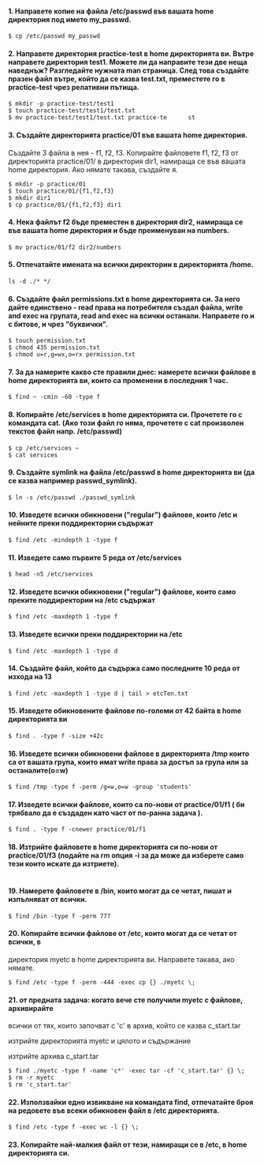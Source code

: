 #### 1. Направете копие на файла /etc/passwd във вашата home директория под името my_passwd.

```shell
$ cp /etc/passwd my_passwd
```
 
 #### 2. Направете директория practice-test в home директорията ви. Вътре направете директория test1. Можете ли да направите тези две неща наведнъж? Разгледайте нужната man страница. След това създайте празен файл вътре, който да се казва test.txt, преместете го в practice-test чрез релативни пътища.


```shell
$ mkdir -p practice-test/test1
$ touch practice-test/test1/test.txt
$ mv practice-test/test1/test.txt practice-te      st

```

#### 3. Създайте директорията practice/01 във вашата home директория.
Създайте 3 файла в нея - f1, f2, f3.
Копирайте файловете f1, f2, f3 от директорията practice/01/ в директория dir1, намираща се във вашата home директория. Ако нямате такава, създайте я.

```shell
$ mkdir -p practice/01
$ touch practice/01/{f1,f2,f3}
$ mkdir dir1
$ cp practice/01/{f1,f2,f3} dir1

```

#### 4. Нека файлът f2 бъде преместен в директория dir2, намираща се във вашата home директория и бъде преименуван на numbers.

```shell
$ mv practice/01/f2 dir2/numbers
```

#### 5. Отпечатайте имената на всички директории в директорията /home.
```shell
ls -d ./* */

```

#### 6. Създайте файл permissions.txt в home директорията си. За него дайте единствено - read права на потребителя създал файла, write and exec на групата, read and exec на всички останали. Направете го и с битове, и чрез "буквички".

```shell
$ touch permission.txt
$ chmod 435 permission.txt
$ chmod u=r,g=wx,o=rx permission.txt

```

#### 7. За да намерите какво сте правили днес: намерете всички файлове в home директорията ви, които са променени в последния 1 час.

```shell
$ find ~ -cmin -60 -type f

```

#### 8. Копирайте /etc/services в home директорията си. Прочетете го с командата cat. (Ако този файл го няма, прочетете с cat произволен текстов файл напр. /etc/passwd)

```shell
$ cp /etc/services ~
$ cat services
```

#### 9. Създайте symlink на файла /etc/passwd в home директорията ви (да се казва например passwd_symlink).

```shell
$ ln -s /etc/passwd ./passwd_symlink

```

#### 10. Изведете всички обикновени ("regular") файлове, които /etc и нейните преки поддиректории съдържат

```shell
$ find /etc -mindepth 1 -type f

```

#### 11. Изведете само първите 5 реда от /etc/services

```shell
$ head -n5 /etc/services

```

#### 12. Изведете всички обикновени ("regular") файлове, които само преките поддиректории на /etc съдържат

```shell
$ find /etc -maxdepth 1 -type f

```

#### 13. Изведете всички преки поддиректории на /etc
```shell
$ find /etc -maxdepth 1 -type d

```

#### 14. Създайте файл, който да съдържа само последните 10 реда от изхода на 13

```shell
$ find /etc -maxdepth 1 -type d | tail > etcTen.txt

```

#### 15. Изведете обикновените файлове по-големи от 42 байта в home директорията ви

```shell
$ find . -type f -size +42c

```

#### 16. Изведете всички обикновени файлове в директорията /tmp които са от вашата група, които имат write права за достъп за група или за останалите(o=w)
```shell
$ find /tmp -type f -perm /g=w,o=w -group 'students'

```

#### 17. Изведете всички файлове, които са по-нови от practice/01/f1 ( би трябвало да е създаден като част от по-ранна задача ).

```shell
$ find . -type f -cnewer practice/01/f1

```

#### 18. Изтрийте файловете в home директорията си по-нови от practice/01/f3 (подайте на rm опция -i за да може да изберете само тези които искате да изтриете).

```shell

```

#### 19. Намерете файловете в /bin, които могат да се четат, пишат и изпълняват от всички.

```shell
$ find /bin -type f -perm 777

```

#### 20. Копирайте всички файлове от /etc, които могат да се четат от всички, в
директория myetc в home директорията ви. Направете такава, ако нямате.

```shell
$ find /etc -type f -perm -444 -exec cp {} ./myetc \;

```

#### 21. от предната задача: когато вече сте получили myetc с файлове, архивирайте
всички от тях, които започват с 'c' в архив, който се казва c_start.tar

изтрийте директорията myetc и цялото и съдържание

изтрийте архива c_start.tar
```shell
$ find ./myetc -type f -name 'c*' -exec tar -cf 'c_start.tar' {} \;
$ rm -r myetc
$ rm 'c_start.tar'

```
#### 22. Използвайки едно извикване на командата find, отпечатайте броя на редовете във всеки обикновен файл в /etc директорията.
```shell
$ find /etc -type f -exec wc -l {} \;

```

#### 23. Копирайте най-малкия файл от тези, намиращи се в /etc, в home директорията си.

```shell

```
